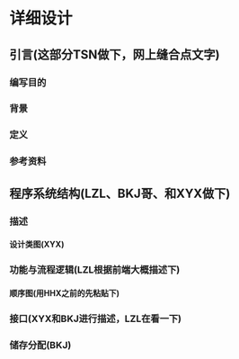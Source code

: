 # 详细设计

## 引言(这部分TSN做下，网上缝合点文字)

### 编写目的

### 背景

### 定义

### 参考资料

## 程序系统结构(LZL、BKJ哥、和XYX做下)

### 描述

#### 设计类图(XYX)

### 功能与流程逻辑(LZL根据前端大概描述下)

#### 顺序图(用HHX之前的先粘贴下)

### 接口(XYX和BKJ进行描述，LZL在看一下)

### 储存分配(BKJ)